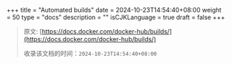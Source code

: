 +++
title = "Automated builds"
date = 2024-10-23T14:54:40+08:00
weight = 50
type = "docs"
description = ""
isCJKLanguage = true
draft = false
+++

> 原文: [https://docs.docker.com/docker-hub/builds/](https://docs.docker.com/docker-hub/builds/)
>
> 收录该文档的时间：`2024-10-23T14:54:40+08:00`
